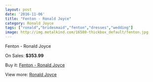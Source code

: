 ```yaml
---
layout: post
date: '2016-11-06'
title: "Fenton - Ronald Joyce"
category: Ronald Joyce
tags: ["ronald","bridesmaid","fenton","dresses","wedding"]
image: http://img.metalkind.com/16580-thickbox_default/fenton.jpg
---
```

Fenton - Ronald Joyce

On Sales: **$353.99**
<a href="https://www.metalkind.com/en/ronald-joyce/7068-fenton.html"><amp-img layout="responsive" width="600" height="600" src="//img.metalkind.com/16580-thickbox_default/fenton.jpg" alt="Fenton - Ronald Joyce 0" /></a>
<a href="https://www.metalkind.com/en/ronald-joyce/7068-fenton.html"><amp-img layout="responsive" width="600" height="600" src="//img.metalkind.com/16581-thickbox_default/fenton.jpg" alt="Fenton - Ronald Joyce 1" /></a>

Buy it: [Fenton - Ronald Joyce](https://www.metalkind.com/en/ronald-joyce/7068-fenton.html "Fenton - Ronald Joyce")

View more: [Ronald Joyce](https://www.metalkind.com/en/110-ronald-joyce "Ronald Joyce")